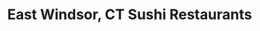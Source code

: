 ---
layout: city
title: East Windsor, CT Sushi Restaurants
permalink: /connecticut/east-windsor/
stateAbbr: CT
stateName: Connecticut
cityName: East Windsor
---